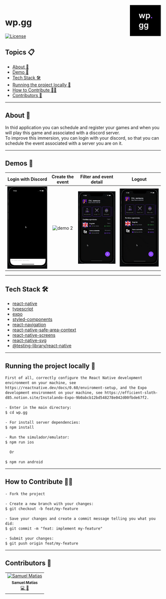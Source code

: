 <img src="docs/assets/logo.png" alt="logo" title="&quot;Pascal&quot;" width="100" align="right" />

# wp.gg

[![License](https://img.shields.io/static/v1?label=license&message=MIT&color=8257E6&labelColor=0A1033)](../LICENSE)

<h2 align="left">Topics 📋</h2>

   <p>
   
   - [About 📖](#about-)
   - [Demo 📱](#demo-)
   - [Tech Stack 🛠️](#tech-stack-%EF%B8%8F)
   - [Running the project locally  🔨](#running-the-project-locally--)
   - [How to Contribute 💪🏾](#how-to-contribute-)
   - [Contributors 🚀](#contributors-)

   </p>

---

<h2 align="left">About 📖</h2>

<p align="left">
In thid application you can schedule and register your games and when you will play this game and associated with a discord server.
<br> 
To improve this immersion, you can login with your discord, so that you can schedule the event associated with a server you are on it.
</p>

---

<h2 align="left">Demos 📱</h2>

|                                      Login with Discord                                      |                                    Create the event                                    |                                        Filter and event detail                                         |                                      Logout                                      |
| :------------------------------------------------------------------------------------------: | :------------------------------------------------------------------------------------: | :----------------------------------------------------------------------------------------------------: | :------------------------------------------------------------------------------: |
| <img alt="demo 1" width="250" title="Demo 1" src="docs/assets/app-login-with-discord.gif" /> | <img alt="demo 2" width="250" title="Demo 2" src="docs/assets/app-create-event.gif" /> | <img alt="demo 3" width="250" title="Demo 3" src="docs/assets/app-filter-and-show-event-detail.gif" /> | <img alt="demo 4" width="250" title="Demo 4" src="docs/assets/app-logout.gif" /> |

---

<h2 align="left">Tech Stack 🛠️</h2>

   <p>

- <a href="https://reactnative.dev/">react-native</a><br>
- <a href="https://www.typescriptlang.org/">typescript</a><br>
- <a href="https://expo.dev/client">expo</a><br>
- <a href="https://styled-components.com/">styled-components</a><br>
- <a href="https://reactnavigation.org/">react-navigation</a><br>
- <a href="https://www.npmjs.com/package/react-native-safe-area-context">react-native-safe-area-context</a><br>
- <a href="https://www.npmjs.com/package/react-native-screens">react-native-screens</a><br>
- <a href="https://www.npmjs.com/package/react-native-svg">react-native-svg</a><br>
- <a href="https://callstack.github.io/react-native-testing-library/">@testing-library/react-native</a><br>
</p>

---

<h2 align="left">Running the project locally  🔨</h2>

```
First of all, correctly configure the React Native development environment on your machine, see https://reactnative.dev/docs/0.60/enviroment-setup, and the Expo development environment on your machine, see https://efficient-sloth-d85.notion.site/Instalando-Expo-9b0abcb12bd548278e042d00fbde67f2.

- Enter in the main directory:
$ cd wp.gg

- For install server dependencies:
$ npm install

- Run the simulador/emulator:
$ npm run ios

  Or

$ npm run android
```

---

<h2 align="left">How to Contribute 💪🏾</h2>

```
- Fork the project

- Create a new branch with your changes:
$ git checkout -b feat/my-feature

- Save your changes and create a commit message telling you what you did:
$ git commit -m "feat: implement my-feature"

- Submit your changes:
$ git push origin feat/my-feature
```

---

<h2 align="left">Contributors 🚀</h2>

<!-- prettier-ignore -->
<table>
  <tr>
    <td align="center"><a href="https://www.samuelematias.com/"><img src="https://avatars.githubusercontent.com/u/5155386?v=4" width="100px;" alt="Samuel Matias"/><br /><sub><b>Samuel Matias</b></sub></a><br /><a href="https://www.linkedin.com/in/samuelematias/"title="Code">💻</a><a href="https://twitter.com/samuelematias"title="Design"> 🎨</a></td></td>
</table>
